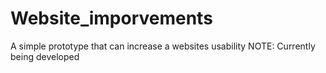 # Website_imporvements
A simple prototype that can increase a websites usability
NOTE: Currently being developed

